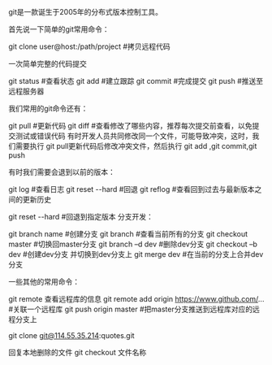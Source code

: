 git是一款诞生于2005年的分布式版本控制工具。

首先说一下简单的git常用命令：  

git clone user@host:/path/project     #拷贝远程代码

一次简单完整的代码提交

git status     #查看状态
git add <file>     #建立跟踪
git commit     #完成提交
git push      #推送至远程服务器


我们常用的git命令还有：  

git pull #更新代码
git diff #查看修改了哪些内容，推荐每次提交前查看，以免提交测试或错误代码
有时开发人员共同修改同一个文件，可能导致冲突，这时，我们需要执行 git pull更新代码后修改冲突文件，然后执行 git add ,git commit,git push

有时我们需要会退到以前的版本：

git log #查看日志
git reset --hard <string> #回退
git reflog     #查看回到过去与最新版本之间的更新历史

git reset --hard <string> #回退到指定版本
分支开发：

git branch name  #创建分支
git branch  #查看当前所有的分支
git checkout master     #切换回master分支
git branch –d dev     #删除dev分支
git checkout –b dev  #创建dev分支 并切换到dev分支上
git merge dev   #在当前的分支上合并dev分支

一些其他的常用命令：

git remote 查看远程库的信息
git remote add origin https://www.github.com/...     #关联一个远程库
git push origin master  #把master分支推送到远程库对应的远程分支上



git clone git@114.55.35.214:quotes.git


回复本地删除的文件
git checkout 文件名称

